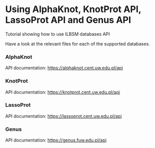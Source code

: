 # Using AlphaKnot, KnotProt API, LassoProt API and Genus API
Tutorial showing how to use ILBSM databases API

Have a look at the relevant files for each of the supported databases.

### AlphaKnot
API documentation: https://alphaknot.cent.uw.edu.pl/api

### KnotProt
API documentation: https://knotprot.cent.uw.edu.pl/api

### LassoProt
API documentation: https://lassoprot.cent.uw.edu.pl/api

### Genus
API documentation: https://genus.fuw.edu.pl/api
